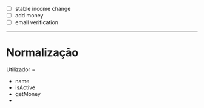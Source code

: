 - [ ] stable income change 
- [ ] add money
- [ ] email verification
---
# Normalização

Utilizador =
+ name
+ isActive
+ getMoney
+ 